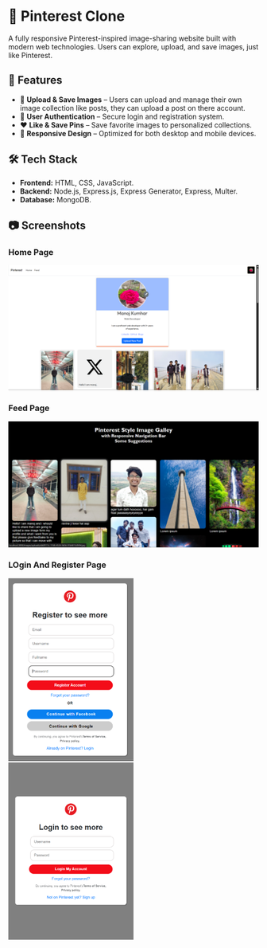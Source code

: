 # 📌 Pinterest Clone

A fully responsive Pinterest-inspired image-sharing website built with modern web technologies. Users can explore, upload, and save images, just like Pinterest.

## 🚀 Features
- 📸 **Upload & Save Images** – Users can upload and manage their own image collection like posts, they can upload a post on there account.  
- 📝 **User Authentication** – Secure login and registration system.  
- ❤️ **Like & Save Pins** – Save favorite images to personalized collections.  
- 📱 **Responsive Design** – Optimized for both desktop and mobile devices.  

## 🛠 Tech Stack
- **Frontend:** HTML, CSS, JavaScript.
- **Backend:** Node.js, Express.js, Express Generator, Express, Multer.
- **Database:** MongoDB.

## 📷 Screenshots
### Home Page
<p align="center">
  <img src="public/images/Overview_Img's/home.png">
</p>

### Feed Page
 <img src="public/images/Overview_Img's/feed.png">
 
### LOgin And Register Page
  <img src="public/images/Overview_Img's/register.png" width="50%" >
  <img src="public/images/Overview_Img's/login.png" width="50%" >
